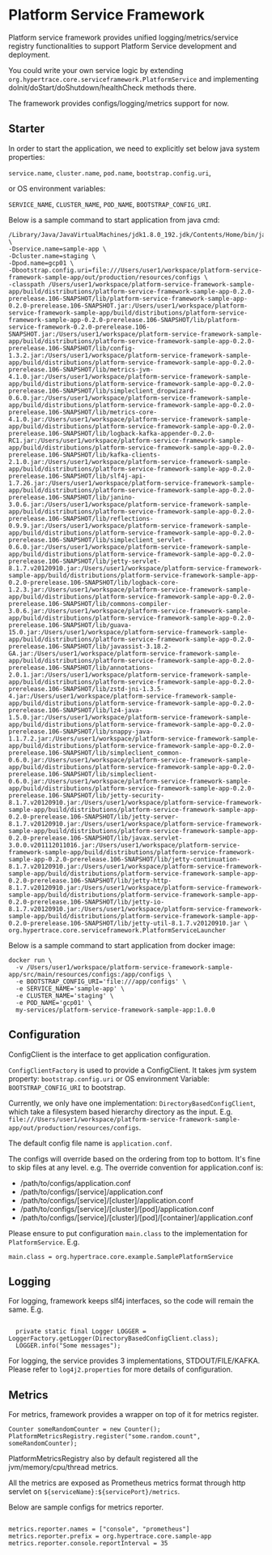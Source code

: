 # Platform Service Framework

Platform service framework provides unified logging/metrics/service registry functionalities to support Platform Service development and deployment.

You could write your own service logic by extending `org.hypertrace.core.serviceframework.PlatformService` and implementing doInit/doStart/doShutdown/healthCheck methods there.

The framework provides configs/logging/metrics support for now.

## Starter ##
In order to start the application, we need to explicitly set below java system properties:

`service.name`, `cluster.name`, `pod.name`, `bootstrap.config.uri`,

 or OS environment variables:

`SERVICE_NAME`, `CLUSTER_NAME`, `POD_NAME`, `BOOTSTRAP_CONFIG_URI`.

Below is a sample command to start application from java cmd:
```
/Library/Java/JavaVirtualMachines/jdk1.8.0_192.jdk/Contents/Home/bin/java \
-Dservice.name=sample-app \
-Dcluster.name=staging \
-Dpod.name=gcp01 \
-Dbootstrap.config.uri=file:///Users/user1/workspace/platform-service-framework-sample-app/out/production/resources/configs \
-classpath /Users/user1/workspace/platform-service-framework-sample-app/build/distributions/platform-service-framework-sample-app-0.2.0-prerelease.106-SNAPSHOT/lib/platform-service-framework-sample-app-0.2.0-prerelease.106-SNAPSHOT.jar:/Users/user1/workspace/platform-service-framework-sample-app/build/distributions/platform-service-framework-sample-app-0.2.0-prerelease.106-SNAPSHOT/lib/platform-service-framework-0.2.0-prerelease.106-SNAPSHOT.jar:/Users/user1/workspace/platform-service-framework-sample-app/build/distributions/platform-service-framework-sample-app-0.2.0-prerelease.106-SNAPSHOT/lib/config-1.3.2.jar:/Users/user1/workspace/platform-service-framework-sample-app/build/distributions/platform-service-framework-sample-app-0.2.0-prerelease.106-SNAPSHOT/lib/metrics-jvm-4.1.0.jar:/Users/user1/workspace/platform-service-framework-sample-app/build/distributions/platform-service-framework-sample-app-0.2.0-prerelease.106-SNAPSHOT/lib/simpleclient_dropwizard-0.6.0.jar:/Users/user1/workspace/platform-service-framework-sample-app/build/distributions/platform-service-framework-sample-app-0.2.0-prerelease.106-SNAPSHOT/lib/metrics-core-4.1.0.jar:/Users/user1/workspace/platform-service-framework-sample-app/build/distributions/platform-service-framework-sample-app-0.2.0-prerelease.106-SNAPSHOT/lib/logback-kafka-appender-0.2.0-RC1.jar:/Users/user1/workspace/platform-service-framework-sample-app/build/distributions/platform-service-framework-sample-app-0.2.0-prerelease.106-SNAPSHOT/lib/kafka-clients-2.1.0.jar:/Users/user1/workspace/platform-service-framework-sample-app/build/distributions/platform-service-framework-sample-app-0.2.0-prerelease.106-SNAPSHOT/lib/slf4j-api-1.7.26.jar:/Users/user1/workspace/platform-service-framework-sample-app/build/distributions/platform-service-framework-sample-app-0.2.0-prerelease.106-SNAPSHOT/lib/janino-3.0.6.jar:/Users/user1/workspace/platform-service-framework-sample-app/build/distributions/platform-service-framework-sample-app-0.2.0-prerelease.106-SNAPSHOT/lib/reflections-0.9.9.jar:/Users/user1/workspace/platform-service-framework-sample-app/build/distributions/platform-service-framework-sample-app-0.2.0-prerelease.106-SNAPSHOT/lib/simpleclient_servlet-0.6.0.jar:/Users/user1/workspace/platform-service-framework-sample-app/build/distributions/platform-service-framework-sample-app-0.2.0-prerelease.106-SNAPSHOT/lib/jetty-servlet-8.1.7.v20120910.jar:/Users/user1/workspace/platform-service-framework-sample-app/build/distributions/platform-service-framework-sample-app-0.2.0-prerelease.106-SNAPSHOT/lib/logback-core-1.2.3.jar:/Users/user1/workspace/platform-service-framework-sample-app/build/distributions/platform-service-framework-sample-app-0.2.0-prerelease.106-SNAPSHOT/lib/commons-compiler-3.0.6.jar:/Users/user1/workspace/platform-service-framework-sample-app/build/distributions/platform-service-framework-sample-app-0.2.0-prerelease.106-SNAPSHOT/lib/guava-15.0.jar:/Users/user1/workspace/platform-service-framework-sample-app/build/distributions/platform-service-framework-sample-app-0.2.0-prerelease.106-SNAPSHOT/lib/javassist-3.18.2-GA.jar:/Users/user1/workspace/platform-service-framework-sample-app/build/distributions/platform-service-framework-sample-app-0.2.0-prerelease.106-SNAPSHOT/lib/annotations-2.0.1.jar:/Users/user1/workspace/platform-service-framework-sample-app/build/distributions/platform-service-framework-sample-app-0.2.0-prerelease.106-SNAPSHOT/lib/zstd-jni-1.3.5-4.jar:/Users/user1/workspace/platform-service-framework-sample-app/build/distributions/platform-service-framework-sample-app-0.2.0-prerelease.106-SNAPSHOT/lib/lz4-java-1.5.0.jar:/Users/user1/workspace/platform-service-framework-sample-app/build/distributions/platform-service-framework-sample-app-0.2.0-prerelease.106-SNAPSHOT/lib/snappy-java-1.1.7.2.jar:/Users/user1/workspace/platform-service-framework-sample-app/build/distributions/platform-service-framework-sample-app-0.2.0-prerelease.106-SNAPSHOT/lib/simpleclient_common-0.6.0.jar:/Users/user1/workspace/platform-service-framework-sample-app/build/distributions/platform-service-framework-sample-app-0.2.0-prerelease.106-SNAPSHOT/lib/simpleclient-0.6.0.jar:/Users/user1/workspace/platform-service-framework-sample-app/build/distributions/platform-service-framework-sample-app-0.2.0-prerelease.106-SNAPSHOT/lib/jetty-security-8.1.7.v20120910.jar:/Users/user1/workspace/platform-service-framework-sample-app/build/distributions/platform-service-framework-sample-app-0.2.0-prerelease.106-SNAPSHOT/lib/jetty-server-8.1.7.v20120910.jar:/Users/user1/workspace/platform-service-framework-sample-app/build/distributions/platform-service-framework-sample-app-0.2.0-prerelease.106-SNAPSHOT/lib/javax.servlet-3.0.0.v201112011016.jar:/Users/user1/workspace/platform-service-framework-sample-app/build/distributions/platform-service-framework-sample-app-0.2.0-prerelease.106-SNAPSHOT/lib/jetty-continuation-8.1.7.v20120910.jar:/Users/user1/workspace/platform-service-framework-sample-app/build/distributions/platform-service-framework-sample-app-0.2.0-prerelease.106-SNAPSHOT/lib/jetty-http-8.1.7.v20120910.jar:/Users/user1/workspace/platform-service-framework-sample-app/build/distributions/platform-service-framework-sample-app-0.2.0-prerelease.106-SNAPSHOT/lib/jetty-io-8.1.7.v20120910.jar:/Users/user1/workspace/platform-service-framework-sample-app/build/distributions/platform-service-framework-sample-app-0.2.0-prerelease.106-SNAPSHOT/lib/jetty-util-8.1.7.v20120910.jar \
org.hypertrace.core.serviceframework.PlatformServiceLauncher
```

Below is a sample command to start application from docker image:
```
docker run \
  -v /Users/user1/workspace/platform-service-framework-sample-app/src/main/resources/configs:/app/configs \
  -e BOOTSTRAP_CONFIG_URI='file:///app/configs' \
  -e SERVICE_NAME='sample-app' \
  -e CLUSTER_NAME='staging' \
  -e POD_NAME='gcp01' \
  my-services/platform-service-framework-sample-app:1.0.0
```

## Configuration ##
ConfigClient is the interface to get application configuration.

`ConfigClientFactory` is used to provide a ConfigClient. It takes jvm system property: `bootstrap.config.uri` or OS environment Variable: `BOOTSTRAP_CONFIG_URI` to bootstrap.

Currently, we only have one implementation: `DirectoryBasedConfigClient`, which take a filesystem based hierarchy directory as the input. E.g. `file:///Users/user1/workspace/platform-service-framework-sample-app/out/production/resources/configs`.


The default config file name is `application.conf`.

The configs will override based on the ordering from top to bottom. It's fine to skip files at any level.
e.g. The override convention for application.conf is:
 * /path/to/configs/application.conf
 * /path/to/configs/[service]/application.conf
 * /path/to/configs/[service]/[cluster]/application.conf
 * /path/to/configs/[service]/[cluster]/[pod]/application.conf
 * /path/to/configs/[service]/[cluster]/[pod]/[container]/application.conf


Please ensure to put configuration `main.class` to the implementation for `PlatformService`.
E.g.
```$xslt
main.class = org.hypertrace.core.example.SamplePlatformService
```


## Logging ##
For logging, framework keeps slf4j interfaces, so the code will remain the same. E.g.
```$xslt

  private static final Logger LOGGER = LoggerFactory.getLogger(DirectoryBasedConfigClient.class);
  LOGGER.info("Some messages");
```
For logging, the service provides 3 implementations, STDOUT/FILE/KAFKA.
Please refer to `log4j2.properties` for more details of configuration.

## Metrics ##
For metrics, framework provides a wrapper on top of it for metrics register.
```$xslt
Counter someRandomCounter = new Counter();
PlatformMetricsRegistry.register("some.random.count", someRandomCounter);
```
PlatformMetricsRegistry also by default registered all the jvm/memory/cpu/thread metrics.

All the metrics are exposed as Prometheus metrics format through http servlet on `${serviceName}:${servicePort}/metrics`.

Below are sample configs for metrics reporter.

```$xslt

metrics.reporter.names = ["console", "prometheus"]
metrics.reporter.prefix = org.hypertrace.core.sample-app
metrics.reporter.console.reportInterval = 35

```
